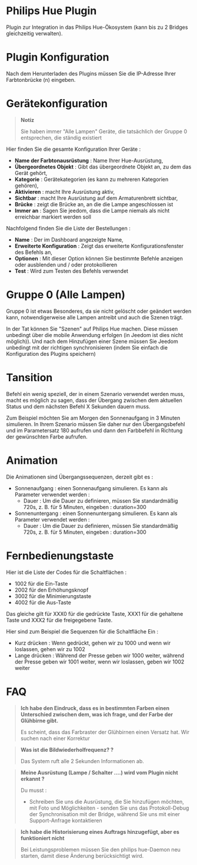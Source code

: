 # Philips Hue Plugin

Plugin zur Integration in das Philips Hue-Ökosystem (kann bis zu 2 Bridges gleichzeitig verwalten).

# Plugin Konfiguration

Nach dem Herunterladen des Plugins müssen Sie die IP-Adresse Ihrer Farbtonbrücke (n) eingeben.

# Gerätekonfiguration

> **Notiz**
>
> Sie haben immer "Alle Lampen" Geräte, die tatsächlich der Gruppe 0 entsprechen, die ständig existiert

Hier finden Sie die gesamte Konfiguration Ihrer Geräte :

-   **Name der Farbtonausrüstung** : Name Ihrer Hue-Ausrüstung,
-   **Übergeordnetes Objekt** : Gibt das übergeordnete Objekt an, zu dem das Gerät gehört,
-   **Kategorie** : Gerätekategorien (es kann zu mehreren Kategorien gehören),
-   **Aktivieren** : macht Ihre Ausrüstung aktiv,
-   **Sichtbar** : macht Ihre Ausrüstung auf dem Armaturenbrett sichtbar,
-   **Brücke** : zeigt die Brücke an, an die die Lampe angeschlossen ist
-   **Immer an** : Sagen Sie jeedom, dass die Lampe niemals als nicht erreichbar markiert werden soll

Nachfolgend finden Sie die Liste der Bestellungen :

-   **Name** : Der im Dashboard angezeigte Name,
-   **Erweiterte Konfiguration** : Zeigt das erweiterte Konfigurationsfenster des Befehls an,
-   **Optionen** : Mit dieser Option können Sie bestimmte Befehle anzeigen oder ausblenden und / oder protokollieren
-   **Test** : Wird zum Testen des Befehls verwendet

# Gruppe 0 (Alle Lampen)

Gruppe 0 ist etwas Besonderes, da sie nicht gelöscht oder geändert werden kann, notwendigerweise alle Lampen antreibt und auch die Szenen trägt.

In der Tat können Sie "Szenen" auf Philips Hue machen. Diese müssen unbedingt über die mobile Anwendung erfolgen (in Jeedom ist dies nicht möglich)). Und nach dem Hinzufügen einer Szene müssen Sie Jeedom unbedingt mit der richtigen synchronisieren (indem Sie einfach die Konfiguration des Plugins speichern)

# Tansition

Befehl ein wenig speziell, der in einem Szenario verwendet werden muss, macht es möglich zu sagen, dass der Übergang zwischen dem aktuellen Status und dem nächsten Befehl X Sekunden dauern muss.

Zum Beispiel möchten Sie am Morgen den Sonnenaufgang in 3 Minuten simulieren. In Ihrem Szenario müssen Sie daher nur den Übergangsbefehl und im Parametersatz 180 aufrufen und dann den Farbbefehl in Richtung der gewünschten Farbe aufrufen.

# Animation

Die Animationen sind Übergangssequenzen, derzeit gibt es :

-   Sonnenaufgang : einen Sonnenaufgang simulieren. Es kann als Parameter verwendet werden :
    -   Dauer : Um die Dauer zu definieren, müssen Sie standardmäßig 720s, z. B. für 5 Minuten, eingeben : duration=300
-   Sonnenuntergang : einen Sonnenuntergang simulieren. Es kann als Parameter verwendet werden :
    -   Dauer : Um die Dauer zu definieren, müssen Sie standardmäßig 720s, z. B. für 5 Minuten, eingeben : duration=300

# Fernbedienungstaste

Hier ist die Liste der Codes für die Schaltflächen :

- 1002 für die Ein-Taste
- 2002 für den Erhöhungsknopf
- 3002 für die Minimierungstaste
- 4002 für die Aus-Taste

Das gleiche gilt für XXX0 für die gedrückte Taste, XXX1 für die gehaltene Taste und XXX2 für die freigegebene Taste.

Hier sind zum Beispiel die Sequenzen für die Schaltfläche Ein :

- Kurz drücken : Wenn gedrückt, gehen wir zu 1000 und wenn wir loslassen, gehen wir zu 1002
- Lange drücken : Während der Presse geben wir 1000 weiter, während der Presse geben wir 1001 weiter, wenn wir loslassen, geben wir 1002 weiter

# FAQ

> **Ich habe den Eindruck, dass es in bestimmten Farben einen Unterschied zwischen dem, was ich frage, und der Farbe der Glühbirne gibt.**
>
> Es scheint, dass das Farbraster der Glühbirnen einen Versatz hat. Wir suchen nach einer Korrektur

> **Was ist die Bildwiederholfrequenz? ?**
>
> Das System ruft alle 2 Sekunden Informationen ab.

> **Meine Ausrüstung (Lampe / Schalter ....) wird vom Plugin nicht erkannt ?**
>
> Du musst :
> - Schreiben Sie uns die Ausrüstung, die Sie hinzufügen möchten, mit Foto und Möglichkeiten - senden Sie uns das Protokoll-Debug der Synchronisation mit der Bridge, während Sie uns mit einer Support-Anfrage kontaktieren

>**Ich habe die Historisierung eines Auftrags hinzugefügt, aber es funktioniert nicht**
>
>Bei Leistungsproblemen müssen Sie den philips hue-Daemon neu starten, damit diese Änderung berücksichtigt wird.
